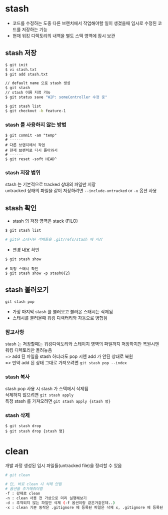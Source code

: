 # stash 
- 코드를 수정하는 도중 다른 브랜치에서 작업해야할 일이 생겼을때 임시로 수정된 코드를 저장하는 기능  
- 현재 워킹 디렉토리의 내역을 별도 스택 영역에 잠시 보관

## stash 저장
```sh
$ git init 
$ vi stash.txt
$ git add stash.txt

// default name 으로 stash 생성
$ git stash 
// stash 이름 지정 가능
$ git status save "WIP: someController 수정 중"

$ git stash list
$ git checkout -b feature-1
```
### stash 를 사용하지 않는 방법
```
$ git commit -am "temp"
# ------
# 다른 브랜치에서 작업 
# 현재 브랜치로 다시 돌아와서
# ------
$ git reset -soft HEAD^
```

### stash 저장 범위
stash 는 기본적으로 tracked 상태의 파일만 저장  
untracked 상태의 파일을 같이 저장하려면 `--include-untracked` or `-u` 옵션 사용

## stash 확인
- stash 의 저장 영역은 stack (FILO)
```sh
$ git stash list

# git은 스태시된 객체들을 .git/refs/stash 에 저장
```
- 변경 내용 확인
```
$ git stash show

# 특정 스태시 확인
$ git stash show -p stash0{2}
```

## stash 불러오기
```
git stash pop
```
- 가장 마지막 stash 를 불러오고 불러온 스태시는 삭제됨  
- 스태시를 불러올때 워킹 디렉터리와 자동으로 병합됨

### 참고사항 
stash 는 저장할때는 워킹디렉토리와 스테이지 영역의 파일까지 저장하지만 복원시엔 워킹 디렉토리만 돌려놓음  
=> add 된 파일을 stash 하더라도 pop 시엔 add 가 안된 상태로 복원  
=> 만약 add 된 상태 그대로 가져오려면 `git stash pop --index`

### stash 복사
stash pop 사용 시 stash 가 스택에서 삭제됨  
삭제하지 않으려면  `git stash apply`   
특정 stash 를 가져오려면 `git stash apply {stash 명}`

### stash 삭제
```
$ git stash drop
$ git stash drop {stash 명}
```

# clean
개발 과정 생성된 임시 파일들(untracked file)을 정리할 수 있음  
```sh
# git clean

# 단, 바로 clean 시 삭제 안됨 
# 옵션을 추가해줘야함
-f : 강제로 clean 
-n : clean 사용 전 가상으로 미리 실행해보기
-d : 추적되지 않는 파일만 삭제 (-f 옵션이랑 같은거같은데..)
-x : clean 기본 동작은 .gitignore 에 등록된 파일은 삭제 x, .gitignore 에 등록된 파일도 같이 삭제 하고싶을 떄 사용
```





